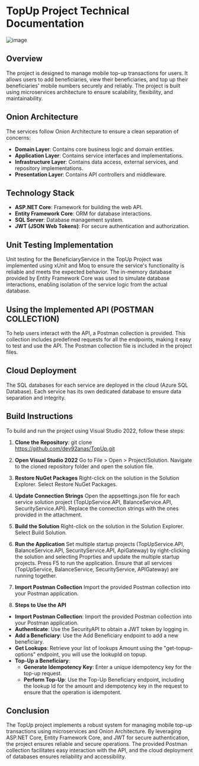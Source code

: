 # TopUp Project Technical Documentation

![image](https://github.com/user-attachments/assets/dae3e4f9-12f3-4641-9426-ef74daa6c025)


## Overview

The project is designed to manage mobile top-up transactions for users. It allows users to add beneficiaries, view their beneficiaries, and top up their beneficiaries' mobile numbers securely and reliably. The project is built using microservices architecture to ensure scalability, flexibility, and maintainability.

## Onion Architecture

The services follow Onion Architecture to ensure a clean separation of concerns:
- **Domain Layer**: Contains core business logic and domain entities.
- **Application Layer**: Contains service interfaces and implementations.
- **Infrastructure Layer**: Contains data access, external services, and repository implementations.
- **Presentation Layer**: Contains API controllers and middleware.

## Technology Stack

- **ASP.NET Core**: Framework for building the web API.
- **Entity Framework Core**: ORM for database interactions.
- **SQL Server**: Database management system.
- **JWT (JSON Web Tokens)**: For secure authentication and authorization.

## Unit Testing Implementation

Unit testing for the BeneficiaryService in the TopUp Project was implemented using xUnit and Moq to ensure the service's functionality is reliable and meets the expected behavior. The in-memory database provided by Entity Framework Core was used to simulate database interactions, enabling isolation of the service logic from the actual database.

## Using the Implemented API (POSTMAN COLLECTION)

To help users interact with the API, a Postman collection is provided. This collection includes predefined requests for all the endpoints, making it easy to test and use the API. The Postman collection file is included in the project files.

## Cloud Deployment

The SQL databases for each service are deployed in the cloud (Azure SQL Database). Each service has its own dedicated database to ensure data separation and integrity.

## Build Instructions

To build and run the project using Visual Studio 2022, follow these steps:

1. **Clone the Repository**:
   git clone https://github.com/dev92anas/TopUp.git

3. **Open Visual Studio 2022**
Go to File > Open > Project/Solution.
Navigate to the cloned repository folder and open the solution file.

4. **Restore NuGet Packages**
Right-click on the solution in the Solution Explorer.
Select Restore NuGet Packages.

5. **Update Connection Strings**
Open the appsettings.json file for each service solution project (TopUpService.API, BalanceService.API, SecurityService.API).
Replace the connection strings with the ones provided in the attachment.

6. **Build the Solution**
Right-click on the solution in the Solution Explorer.
Select Build Solution.

7. **Run the Application**
Set multiple startup projects (TopUpService.API, BalanceService.API, SecurityService.API, ApiGateway) by right-clicking the solution and selecting Proprties and update the multiple startup projects.
Press F5 to run the application.
Ensure that all services (TopUpService, BalanceService, SecurityService, APIGateway) are running together.

8. **Import Postman Collection**
Import the provided Postman collection into your Postman application.

9. **Steps to Use the API**
- **Import Postman Collection**: Import the provided Postman collection into your Postman application.
- **Authenticate**: Use the SecurityAPI to obtain a JWT token by logging in.
- **Add a Beneficiary**: Use the Add Beneficiary endpoint to add a new beneficiary.
- **Get Lookups**: Retrieve your list of lookups Amount using the "get-topup-options" endpoint, you will use the lookupId on topup.
- **Top-Up a Beneficiary**:
   - **Generate Idempotency Key**: Enter a unique idempotency key for the top-up request.
   - **Perform Top-Up**: Use the Top-Up Beneficiary endpoint, including the lookup Id for the amount and idempotency key in the request to ensure that the operation is idempotent.

## Conclusion

The TopUp project implements a robust system for managing mobile top-up transactions using microservices and Onion Architecture. By leveraging ASP.NET Core, Entity Framework Core, and JWT for secure authentication, the project ensures reliable and secure operations. The provided Postman collection facilitates easy interaction with the API, and the cloud deployment of databases ensures reliability and accessibility.
